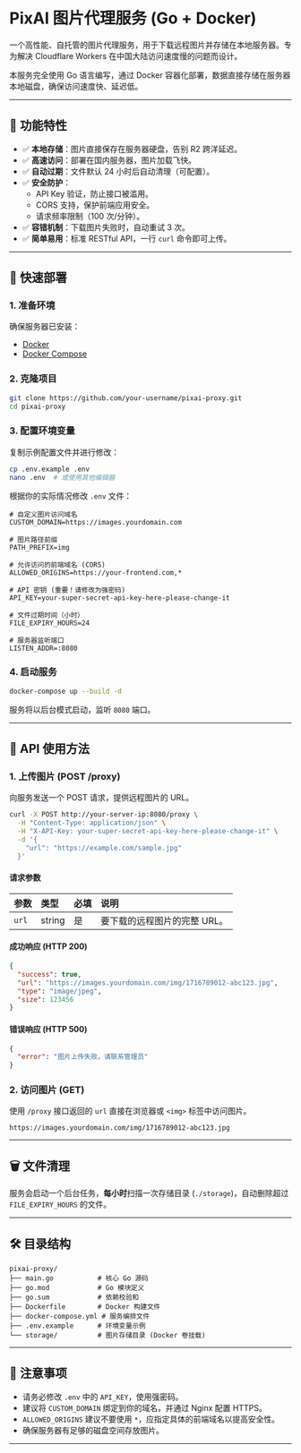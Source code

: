 
# PixAI 图片代理服务 (Go + Docker)

一个高性能、自托管的图片代理服务，用于下载远程图片并存储在本地服务器。专为解决 Cloudflare Workers 在中国大陆访问速度慢的问题而设计。

本服务完全使用 Go 语言编写，通过 Docker 容器化部署，数据直接存储在服务器本地磁盘，确保访问速度快、延迟低。

---

## 🌟 功能特性

- ✅ **本地存储**：图片直接保存在服务器硬盘，告别 R2 跨洋延迟。
- ✅ **高速访问**：部署在国内服务器，图片加载飞快。
- ✅ **自动过期**：文件默认 24 小时后自动清理（可配置）。
- ✅ **安全防护**：
  - API Key 验证，防止接口被滥用。
  - CORS 支持，保护前端应用安全。
  - 请求频率限制（100 次/分钟）。
- ✅ **容错机制**：下载图片失败时，自动重试 3 次。
- ✅ **简单易用**：标准 RESTful API，一行 `curl` 命令即可上传。

---

## 🚀 快速部署

### 1. 准备环境

确保服务器已安装：
- [Docker](https://docs.docker.com/get-docker/)
- [Docker Compose](https://docs.docker.com/compose/install/)

### 2. 克隆项目

```bash
git clone https://github.com/your-username/pixai-proxy.git
cd pixai-proxy
```

### 3. 配置环境变量

复制示例配置文件并进行修改：

```bash
cp .env.example .env
nano .env  # 或使用其他编辑器
```

根据你的实际情况修改 `.env` 文件：

```env
# 自定义图片访问域名
CUSTOM_DOMAIN=https://images.yourdomain.com

# 图片路径前缀
PATH_PREFIX=img

# 允许访问的前端域名 (CORS)
ALLOWED_ORIGINS=https://your-frontend.com,*

# API 密钥 (重要！请修改为强密码)
API_KEY=your-super-secret-api-key-here-please-change-it

# 文件过期时间（小时）
FILE_EXPIRY_HOURS=24

# 服务器监听端口
LISTEN_ADDR=:8080
```

### 4. 启动服务

```bash
docker-compose up --build -d
```

服务将以后台模式启动，监听 `8080` 端口。

---

## 📡 API 使用方法

### 1. 上传图片 (POST /proxy)

向服务发送一个 POST 请求，提供远程图片的 URL。

```bash
curl -X POST http://your-server-ip:8080/proxy \
  -H "Content-Type: application/json" \
  -H "X-API-Key: your-super-secret-api-key-here-please-change-it" \
  -d '{
    "url": "https://example.com/sample.jpg"
  }'
```

#### 请求参数

| 参数 | 类型 | 必填 | 说明 |
| :--- | :--- | :--- | :--- |
| `url` | string | 是 | 要下载的远程图片的完整 URL。 |

#### 成功响应 (HTTP 200)

```json
{
  "success": true,
  "url": "https://images.yourdomain.com/img/1716789012-abc123.jpg",
  "type": "image/jpeg",
  "size": 123456
}
```

#### 错误响应 (HTTP 500)

```json
{
  "error": "图片上传失败，请联系管理员"
}
```

### 2. 访问图片 (GET)

使用 `/proxy` 接口返回的 `url` 直接在浏览器或 `<img>` 标签中访问图片。

```
https://images.yourdomain.com/img/1716789012-abc123.jpg
```

---

## 🗑️ 文件清理

服务会启动一个后台任务，**每小时**扫描一次存储目录 (`./storage`)，自动删除超过 `FILE_EXPIRY_HOURS` 的文件。

---

## 🛠️ 目录结构

```
pixai-proxy/
├── main.go           # 核心 Go 源码
├── go.mod            # Go 模块定义
├── go.sum            # 依赖校验和
├── Dockerfile        # Docker 构建文件
├── docker-compose.yml # 服务编排文件
├── .env.example      # 环境变量示例
└── storage/          # 图片存储目录 (Docker 卷挂载)
```

---

## 📎 注意事项

- 请务必修改 `.env` 中的 `API_KEY`，使用强密码。
- 建议将 `CUSTOM_DOMAIN` 绑定到你的域名，并通过 Nginx 配置 HTTPS。
- `ALLOWED_ORIGINS` 建议不要使用 `*`，应指定具体的前端域名以提高安全性。
- 确保服务器有足够的磁盘空间存放图片。

---
